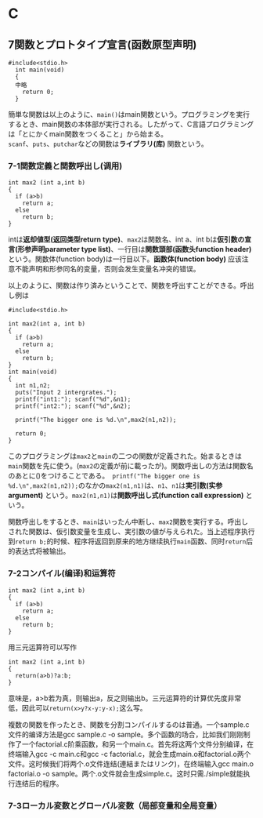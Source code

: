# C
## 7関数とプロトタイプ宣言(函数原型声明)
```
#include<stdio.h>  
  int main(void)  
  {  
  中略  
    return 0;  
  }
  ```
簡単な関数は以上のように、`main()`はmain関数という。プログラミングを実行するとき、main関数の本体部が実行される。したがって、C言語プログラミングは「とにかくmain関数をつくること」から始まる。  
`scanf`、`puts`、`putchar`などの関数は**ライブラリ(库)** 関数という。
 
### 7-1関数定義と関数呼出し(调用)
```
int max2 (int a,int b)
{
  if (a>b)
    return a;
  else
    return b;
}
``` 
intは**返却値型(返回类型return type)**、`max2`は関数名、int a、int bは**仮引数の宣言(形参声明parameter type list)**、一行目は**関数頭部(函数头function header)** という。関数体(function body)は一行目以下。**函数体(function body)** 应该注意不能声明和形参同名的变量，否则会发生变量名冲突的错误。  

以上のように、関数は作り済みということで、関数を呼出すことができる。呼出し例は  

```
#include<stdio.h>

int max2(int a, int b)
{
  if (a>b)
    return a;
  else
    return b;
}
int main(void)
{
  int n1,n2;
  puts("Input 2 intergrates.");
  printf("int1:"); scanf("%d",&n1);
  printf("int2:"); scanf("%d",&n2);
  
  printf("The bigger one is %d.\n",max2(n1,n2));
  
  return 0;
}
```
このプログラミングは`max2`と`main`の二つの関数が定義された。始まるときは`main`関数を先に使う。(`max2`の定義が前に載ったが)。関数呼出しの方法は関数名のあとに()をつけることである。`
printf("The bigger one is %d.\n",max2(n1,n2));`のなかの`max2(n1,n1)`は、`n1`、`n1`は**実引数(实参 argument)** という。`max2(n1,n1)`は**関数呼出し式(function call expression)** という。

関数呼出しをするとき、`main`はいったん中断し、`max2`関数を実行する。呼出しされた関数は、仮引数変量を生成し、実引数の値が与えられた。当上述程序执行到`return b;`的时候、程序将返回到原来的地方继续执行`main`函数、同时`return`后的表达式将被输出。

### 7-2コンパイル(编译)和运算符
```
int max2 (int a,int b)
{
  if (a>b)
    return a;
  else
    return b;
}
``` 
用三元运算符可以写作
```
int max2 (int a,int b)
{
  return(a>b)?a:b;
}
``` 
意味是，a>b若为真，则输出a，反之则输出b。三元运算符的计算优先度非常低，因此可以```return(x>y?x-y:y-x);```这么写。

複数の関数を作ったとき、関数を分割コンパイルするのは普通。一个sample.c文件的编译方法是gcc sample.c -o sample。多个函数的场合，比如我们刚刚制作了一个factorial.c阶乘函数，和另一个main.c。首先将这两个文件分别编译，在终端输入gcc -c main.c和gcc -c factorial.c，就会生成main.o和factorial.o两个文件。这时候我们将两个.o文件连结(連結またはリンク)，在终端输入gcc main.o factoriai.o -o sample。两个.o文件就会生成simple.c。这时只需./simple就能执行连结后的程序。

### 7-3ローカル変数とグローバル変数（局部变量和全局变量）

